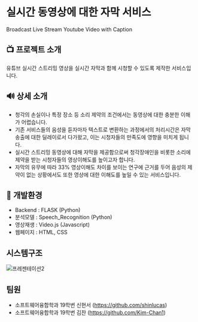 # 실시간 동영상에 대한 자막 서비스
Broadcast Live Stream Youtube Video with Caption

## 📺 프로젝트 소개 
유튜브 실시간 스트리밍 영상을 실시간 자막과 함께 시청할 수 있도록 제작한 서비스입니다. 

## 🔊 상세 소개
- 청각의 손실이나 특정 장소 등 소리 제약의 조건에서는 동영상에 대한 충분한 이해가 어렵습니다.
- 기존 서비스들의 음성을 듣자마자 텍스트로 변환하는 과정에서의 처리시간은 자막송출에 대한 딜레이로서 다가왔고, 이는 시청자들의 만족도에 영향을 미치게 됩니다.
- 실시간 스트리밍 동영상에 대해 자막을 제공함으로써 청각장애인을 비롯한 소리에 제약을 받는 시청자들의 영상이해도를 높이고자 합니다.
- 자막의 유무에 따라 33% 영상이해도 차이를 보이는 연구에 근거를 두어 음성의 제약이 없는 상황에서도 또한 영상에 대한 이해도를 높일 수 있는 서비스입니다.


## 📄 개발환경
* Backend : FLASK (Python)
* 분석모델 : Speech_Recognition (Python)
* 영상재생 : Video.js (Javascript)
* 웹페이지 : HTML, CSS

## 시스템구조
![프레젠테이션2](https://github.com/Kim-Chan1/KHUflix/assets/61401965/b1ffc45f-206a-49e7-a649-9a663a7fe5d5)

## 팀원

* 소프트웨어융합학과 19학번 신현서 (https://github.com/shinlucas)
* 소프트웨어융합학과 19학번 김찬 (https://github.com/Kim-Chan1)

